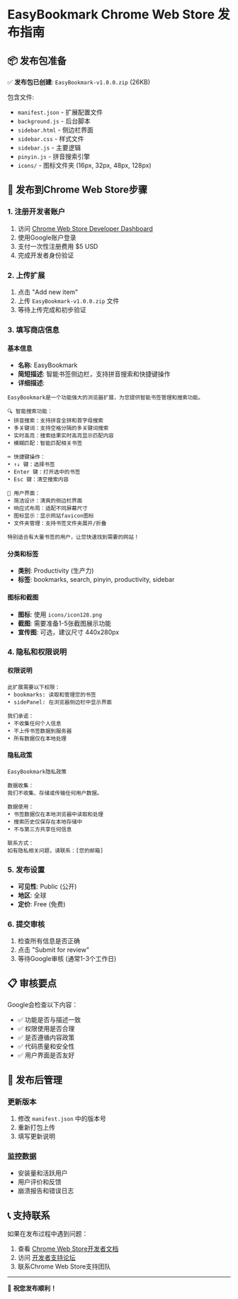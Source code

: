# EasyBookmark Chrome Web Store 发布指南

## 📦 发布包准备

✅ **发布包已创建**: `EasyBookmark-v1.0.0.zip` (26KB)

包含文件:
- `manifest.json` - 扩展配置文件
- `background.js` - 后台脚本
- `sidebar.html` - 侧边栏界面
- `sidebar.css` - 样式文件
- `sidebar.js` - 主要逻辑
- `pinyin.js` - 拼音搜索引擎
- `icons/` - 图标文件夹 (16px, 32px, 48px, 128px)

## 🚀 发布到Chrome Web Store步骤

### 1. 注册开发者账户
1. 访问 [Chrome Web Store Developer Dashboard](https://chrome.google.com/webstore/devconsole/)
2. 使用Google账户登录
3. 支付一次性注册费用 $5 USD
4. 完成开发者身份验证

### 2. 上传扩展
1. 点击 "Add new item"
2. 上传 `EasyBookmark-v1.0.0.zip` 文件
3. 等待上传完成和初步验证

### 3. 填写商店信息

#### 基本信息
- **名称**: EasyBookmark
- **简短描述**: 智能书签侧边栏，支持拼音搜索和快捷键操作
- **详细描述**: 
```
EasyBookmark是一个功能强大的浏览器扩展，为您提供智能书签管理和搜索功能。

🔍 智能搜索功能：
• 拼音搜索：支持拼音全拼和首字母搜索
• 多关键词：支持空格分隔的多关键词搜索  
• 实时高亮：搜索结果实时高亮显示匹配内容
• 模糊匹配：智能匹配相关书签

⌨️ 快捷键操作：
• ↑↓ 键：选择书签
• Enter 键：打开选中的书签
• Esc 键：清空搜索内容

🎨 用户界面：
• 简洁设计：清爽的侧边栏界面
• 响应式布局：适配不同屏幕尺寸
• 图标显示：显示网站favicon图标
• 文件夹管理：支持书签文件夹展开/折叠

特别适合有大量书签的用户，让您快速找到需要的网站！
```

#### 分类和标签
- **类别**: Productivity (生产力)
- **标签**: bookmarks, search, pinyin, productivity, sidebar

#### 图标和截图
- **图标**: 使用 `icons/icon128.png`
- **截图**: 需要准备1-5张截图展示功能
- **宣传图**: 可选，建议尺寸 440x280px

### 4. 隐私和权限说明

#### 权限说明
```
此扩展需要以下权限：
• bookmarks: 读取和管理您的书签
• sidePanel: 在浏览器侧边栏中显示界面

我们承诺：
• 不收集任何个人信息
• 不上传书签数据到服务器
• 所有数据仅在本地处理
```

#### 隐私政策
```
EasyBookmark隐私政策

数据收集：
我们不收集、存储或传输任何用户数据。

数据使用：
• 书签数据仅在本地浏览器中读取和处理
• 搜索历史仅保存在本地存储中
• 不与第三方共享任何信息

联系方式：
如有隐私相关问题，请联系：[您的邮箱]
```

### 5. 发布设置
- **可见性**: Public (公开)
- **地区**: 全球
- **定价**: Free (免费)

### 6. 提交审核
1. 检查所有信息是否正确
2. 点击 "Submit for review"
3. 等待Google审核 (通常1-3个工作日)

## 📋 审核要点

Google会检查以下内容：
- ✅ 功能是否与描述一致
- ✅ 权限使用是否合理
- ✅ 是否遵循内容政策
- ✅ 代码质量和安全性
- ✅ 用户界面是否友好

## 🔄 发布后管理

### 更新版本
1. 修改 `manifest.json` 中的版本号
2. 重新打包上传
3. 填写更新说明

### 监控数据
- 安装量和活跃用户
- 用户评价和反馈
- 崩溃报告和错误日志

## 📞 支持联系

如果在发布过程中遇到问题：
1. 查看 [Chrome Web Store开发者文档](https://developer.chrome.com/docs/webstore/)
2. 访问 [开发者支持论坛](https://groups.google.com/a/chromium.org/g/chromium-extensions)
3. 联系Chrome Web Store支持团队

---

🎉 **祝您发布顺利！**
